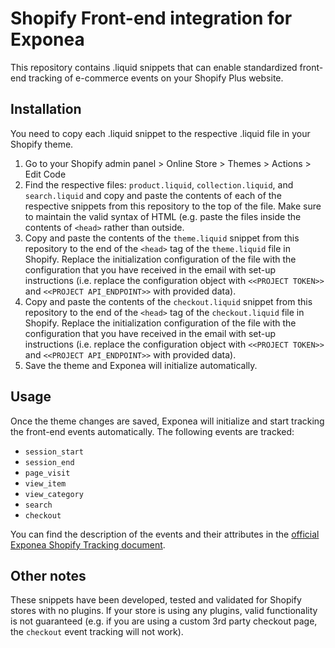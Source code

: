 # Shopify Front-end integration for Exponea

This repository contains .liquid snippets that can enable standardized front-end tracking of e-commerce events on your Shopify Plus website.
## Installation

You need to copy each .liquid snippet to the respective .liquid file in your Shopify theme.

1. Go to your Shopify admin panel > Online Store > Themes > Actions > Edit Code
2. Find the respective files: `product.liquid`, `collection.liquid`, and `search.liquid` and copy and paste the contents of each of the respective snippets from this repository to the top of the file. Make sure to maintain the valid syntax of HTML (e.g. paste the files inside the contents of `<head>` rather than outside.
3.  Copy and paste the contents of the `theme.liquid` snippet from this repository to the end of the `<head>` tag of the `theme.liquid` file in Shopify. Replace the initialization configuration of the file with the configuration that you have received in the email with set-up instructions (i.e. replace the configuration object with `<<PROJECT TOKEN>>` and `<<PROJECT API_ENDPOINT>>` with provided data).
4.  Copy and paste the contents of the `checkout.liquid` snippet from this repository to the end of the `<head>` tag of the `checkout.liquid` file in Shopify. Replace the initialization configuration of the file with the configuration that you have received in the email with set-up instructions (i.e. replace the configuration object with `<<PROJECT TOKEN>>` and `<<PROJECT API_ENDPOINT>>` with provided data).
5. Save the theme and Exponea will initialize automatically.

## Usage

Once the theme changes are saved, Exponea will initialize and start tracking the front-end events automatically.
The following events are tracked:
- `session_start`
- `session_end` 
- `page_visit`
- `view_item`
- `view_category`
- `search`
- `checkout`

You can find the description of the events and their attributes in the [official Exponea Shopify Tracking document]().

## Other notes

These snippets have been developed, tested and validated for Shopify stores with no plugins. If your store is using any plugins, valid functionality is not guaranteed (e.g. if you are using a custom 3rd party checkout page, the `checkout` event tracking will not work).

